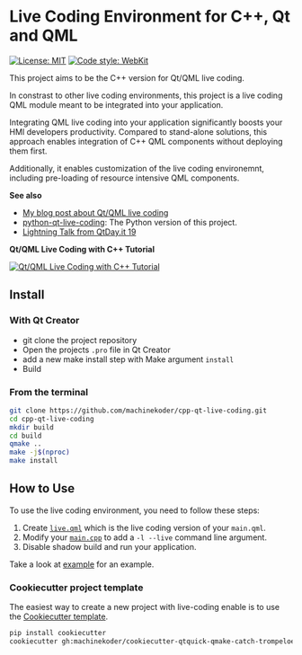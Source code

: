 # Live Coding Environment for C++, Qt and QML
[![License: MIT](https://img.shields.io/badge/License-MIT-yellow.svg)](https://github.com/machinekoder/cpp-qt-live-coding/blob/master/LICENSE)
[![Code style: WebKit](https://img.shields.io/badge/code%20style-WebKit-blue.svg)](https://webkit.org/code-style-guidelines/)

This project aims to be the C++ version for Qt/QML live coding.

In constrast to other live coding environments, this project is a live coding QML module meant to be integrated into your application.

Integrating QML live coding into your application significantly boosts your HMI developers productivity. Compared to stand-alone solutions, this approach enables integration of C++ QML components without deploying them first.

Additionally, it enables customization of the live coding environemnt, including pre-loading of resource intensive QML components.

**See also**
* [My blog post about Qt/QML live coding](http://machinekoder.com/qt-qml-live-coding-for-everyone/)
* [python-qt-live-coding](https://github.com/machinekoder/python-qt-live-coding): The Python version of this project.
* [Lightning Talk from QtDay.it 19](https://youtu.be/jbOPWncKE1I?t=1856)

**Qt/QML Live Coding with C++ Tutorial**

[![Qt/QML Live Coding with C++ Tutorial](http://img.youtube.com/vi/UABm__RZq8g/0.jpg)](http://www.youtube.com/watch?v=UABm__RZq8g)

## Install

### With Qt Creator

* git clone the project repository
* Open the projects `.pro` file in Qt Creator
* add a new make install step with Make argument `install`
* Build

### From the terminal

```bash
git clone https://github.com/machinekoder/cpp-qt-live-coding.git
cd cpp-qt-live-coding
mkdir build
cd build
qmake ..
make -j$(nproc)
make install
```

## How to Use

To use the live coding environment, you need to follow these steps:

1. Create [`live.qml`](./example/live.qml) which is the live coding version of your `main.qml`.
2. Modify your [`main.cpp`](./example/main.cpp) to add a `-l --live` command line argument.
3. Disable shadow build and run your application.

Take a look at [example](./example) for an example.

### Cookiecutter project template

The easiest way to create a new project with live-coding enable is to use the [Cookiecutter template](https://github.com/machinekoder/cookiecutter-qtquick-qmake-catch-trompeloeil-live).

```bash
pip install cookiecutter
cookiecutter gh:machinekoder/cookiecutter-qtquick-qmake-catch-trompeloeil-live
```
